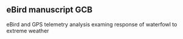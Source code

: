 ## eBird manuscript GCB
eBird and GPS telemetry analysis examing response of waterfowl to extreme weather
